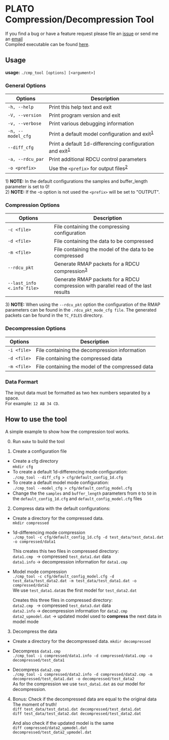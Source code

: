 # PLATO Compression/Decompression Tool

If you find a bug or have a feature request please file an [issue][1] or send me an [email][2]   
Compiled executable can be found [here](https://gitlab.phaidra.org/loidoltd15/cmp_tool/-/tags).

## Usage
**usage:** `./cmp_tool [options] [<argument>]`  
### General Options  
| Options           | Description                                                                        |
| ----------------- | ---------------------------------------------------------------------------------- |
| `-h, --help`      | Print this help text and exit                                                      |
| `-V, --version`   | Print program version and exit                                                     |
| `-v, --verbose`   | Print various debugging information                                                |
| `-n, --model_cfg` | Print a default model configuration and exit<sup>[1](#myfootnote2)</sup>           |
| `--diff_cfg`      | Print a default 1d-differencing configuration and exit<sup>[1](#myfootnote2)</sup> |
| `-a, --rdcu_par`  | Print additional RDCU control parameters                                           |
| `-o <prefix>`     | Use the `<prefix>` for output files<sup>[2](#myfootnote2)</sup>                    |

<a name="myfootnote1">1</a>) **NOTE:** In the default configurations the samples and buffer_length parameter is set to 0!  
<a name="myfootnote2">2</a>) **NOTE:** If the -o option is not used the `<prefix>` will be set to "OUTPUT".

### Compression Options  
| Options                     | Description                                                                         |
| --------------------------- | ----------------------------------------------------------------------------------- |
| `-c <file>`                 | File containing the compressing configuration                                       |
| `-d <file>`                 | File containing the data to be compressed                                           |
| `-m <file>`                 | File containing the model of the data to be compressed                              |
| `--rdcu_pkt`                | Generate RMAP packets for a RDCU compression<sup>[3](#myfootnote3)</sup>            |
| `--last_info  <.info file>` | Generate RMAP packets for a RDCU compression with parallel read of the last results |

<a name="myfootnote2">3</a>) **NOTE:** When using the `--rdcu_pkt` option the configuration of the RMAP parameters
      can be found in the `.rdcu_pkt_mode_cfg file`. The generated packets can be
      found in the `TC_FILES` directory.

### Decompression Options  
| Options     | Description                                      |
| ----------- | ------------------------------------------------ |
| `-i <file>` | File containing the decompression information    |
| `-d <file>` | File containing the compressed data              |  
| `-m <file>` | File containing the model of the compressed data |  

### Data Formart
The input data must be formatted as two hex numbers separated by a space.  
For example: `12 AB 34 CD`.

## How to use the tool
A simple example to show how the compression tool works.

0.   Run `make` to build the tool

1.  Create a configuration file 
*   Create a cfg directory  
    `mkdir cfg`
*  To create a default 1d-differencing mode configuration:  
    `./cmp_tool --diff_cfg > cfg/default_config_1d.cfg`
*  To create a default model mode configuration:  
    `./cmp_tool --model_cfg > cfg/default_config_model.cfg`
*  Change the the `samples` and `buffer_length` parameters from `0` to `50` in the `default_config_1d.cfg` and `default_config_model.cfg` files

2.  Compress data with the default configurations:  
* Create a directory for the compressed data.  
    `mkdir compressed`  
*  1d-differencing mode compression  
   `./cmp_tool -c cfg/default_config_1d.cfg -d test_data/test_data1.dat -o compressed/data1`  

    This creates this two files in compressed directory:  
    `data1.cmp `        -> compressed `test_data1.dat` data  
    `data1.info`        -> decompression information for `data1.cmp`  
    
*  Model mode compression  
   `./cmp_tool -c cfg/default_config_model.cfg -d test_data/test_data2.dat -m test_data/test_data1.dat -o compressed/data2`  
    We use `test_data1.dat`as the first model for `test_data2.dat`

    Creates this three files in compressed directory:  
    `data2.cmp `        -> compressed `test_data3.dat` data  
    `data2.info`        -> decompression information for `data2.cmp`  
    `data2_upmodel.dat` -> updated model used to **compress** the next data in model mode   

3.  Decompress the data
* Create a directory for the decompressed data.
    `mkdir decompressed`  

*  Decompress `data1.cmp`  
    `./cmp_tool -i compressed/data1.info -d compressed/data1.cmp -o decompressed/test_data1`  

*  Decompress `data2.cmp`  
    `./cmp_tool -i compressed/data2.info -d compressed/data2.cmp -m decompressed/test_data1.dat -o decompressed/test_data2`  
    As for the compression we use `test_data1.dat` as our model for decompression.  

4. Bonus: Check if the decompressed data are equal to the original data  
    The moment of truth!  
    `diff test_data/test_data1.dat decompressed/test_data1.dat`  
    `diff test_data/test_data2.dat decompressed/test_data2.dat` 

    And also check if the updated model is the same  
    `diff compressed/data2_upmodel.dat decompressed/test_data2_upmodel.dat`  


[1]: <https://gitlab.phaidra.org/loidoltd15/cmp_tool/-/issues> "issues"
[2]: <mailto:dominik.loidolt@univie.ac.at?subject=%5BIssue%5D%20Cmd_Tool> "email"
